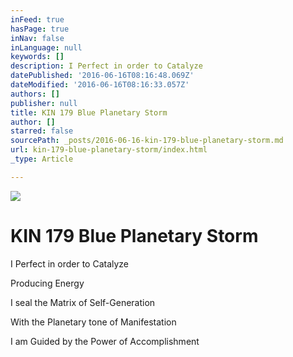 ```yaml
---
inFeed: true
hasPage: true
inNav: false
inLanguage: null
keywords: []
description: I Perfect in order to Catalyze
datePublished: '2016-06-16T08:16:48.069Z'
dateModified: '2016-06-16T08:16:33.057Z'
authors: []
publisher: null
title: KIN 179 Blue Planetary Storm
author: []
starred: false
sourcePath: _posts/2016-06-16-kin-179-blue-planetary-storm.md
url: kin-179-blue-planetary-storm/index.html
_type: Article

---
```

![](https://the-grid-user-content.s3-us-west-2.amazonaws.com/8d86c726-d0e5-49eb-a6ef-41afadcd0444.png)

# KIN 179 Blue Planetary Storm

I Perfect in order to Catalyze

Producing Energy

I seal the Matrix of Self-Generation

With the Planetary tone of Manifestation

I am Guided by the Power of Accomplishment
